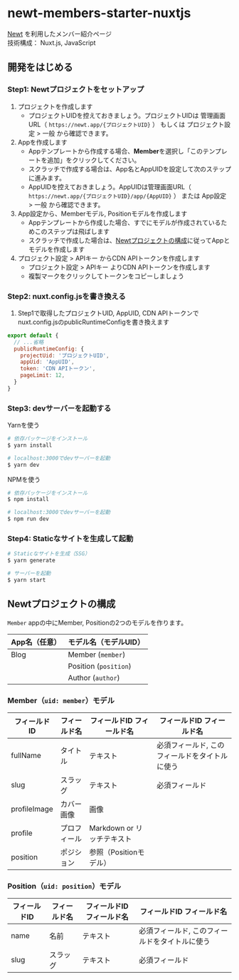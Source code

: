 # newt-members-starter-nuxtjs

[Newt](https://www.newt.so/) を利用したメンバー紹介ページ
<br />技術構成： Nuxt.js, JavaScript

## 開発をはじめる

### Step1: Newtプロジェクトをセットアップ

1. プロジェクトを作成します
    - プロジェクトUIDを控えておきましょう。プロジェクトUIDは 管理画面URL（ `https://newt.app/{プロジェクトUID}` ） もしくは プロジェクト設定 > 一般 から確認できます。
2. Appを作成します
    - Appテンプレートから作成する場合、**Member**を選択し「このテンプレートを追加」をクリックしてください。
    - スクラッチで作成する場合は、App名とAppUIDを設定して次のステップに進みます。
    - AppUIDを控えておきましょう。AppUIDは管理画面URL（ `https://newt.app/{プロジェクトUID}/app/{AppUID}` ） または App設定 > 一般 から確認できます。
3. App設定から、Memberモデル, Positionモデルを作成します
    - Appテンプレートから作成した場合、すでにモデルが作成されているためこのステップは飛ばします
    - スクラッチで作成した場合は、[Newtプロジェクトの構成](#Newtプロジェクトの構成)に従ってAppとモデルを作成します
4. プロジェクト設定 > APIキー からCDN APIトークンを作成します
    - プロジェクト設定 > APIキー よりCDN APIトークンを作成します
    - 複製マークをクリックしてトークンをコピーしましょう

### Step2: nuxt.config.jsを書き換える

1. Step1で取得したプロジェクトUID, AppUID, CDN APIトークンでnuxt.config.jsのpublicRuntimeConfigを書き換えます

```javascript
export default {
  // ...省略
  publicRuntimeConfig: {
    projectUid: 'プロジェクトUID',
    appUid: 'AppUID',
    token: 'CDN APIトークン',
    pageLimit: 12,
  }
}
```

### Step3: devサーバーを起動する

Yarnを使う

```bash
# 依存パッケージをインストール
$ yarn install

# localhost:3000でdevサーバーを起動
$ yarn dev
```

NPMを使う

```bash
# 依存パッケージをインストール
$ npm install

# localhost:3000でdevサーバーを起動
$ npm run dev
```

### Step4: Staticなサイトを生成して起動

```bash
# Staticなサイトを生成（SSG）
$ yarn generate

# サーバーを起動
$ yarn start
```

## Newtプロジェクトの構成

`Member` appの中にMember, Positionの2つのモデルを作ります。

| App名（任意） | モデル名（モデルUID） |
| --- | --- |
| Blog | Member (`member`) |
|  | Position (`position`) |
|  | Author (`author`) |

### Member（`uid: member`）モデル

| フィールドID | フィールド名 | フィールドID	フィールド名 | フィールドID	フィールド名 |
| --- | --- | --- | --- |
| fullName | タイトル | テキスト | 必須フィールド, このフィールドをタイトルに使う |
| slug | スラッグ | テキスト | 必須フィールド |
| profileImage | カバー画像 | 画像 |  |
| profile | プロフィール | Markdown or リッチテキスト |  |
| position | ポジション | 参照（Positionモデル） |  |

### Position（`uid: position`）モデル

| フィールドID | フィールド名 | フィールドID	フィールド名 | フィールドID	フィールド名 |
| --- | --- | --- | --- |
| name | 名前 | テキスト | 必須フィールド, このフィールドをタイトルに使う |
| slug | スラッグ | テキスト | 必須フィールド |